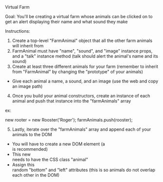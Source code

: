 Virtual Farm

Goal: You'll be creating a virtual farm whose animals can be clicked on to get an alert displaying their name and what sound they make

Instructions:

1) Create a top-level "FarmAnimal" object that all the other farm animals will inherit from
2) FarmAnimal must have "name", "sound", and "image" instance props, and a "talk" instance method (talk should alert the animal's name and its sound)
3) Create at least three different animals for your farm (remember to inherit from "FarmAnimal" by changing the "prototype" of your animals)

  - Give each animal a name, a sound, and an image (use the web and copy an image path)

4) Once you build your animal constructors, create an instance of each animal and push that instance into the "farmAnimals" array

  ex:

  new rooter = new Rooster('Roger');
  farmAnimals.push(rooster);

5) Lastly, iterate over the "farmAnimals" array and append each of your animals to the DOM
  - You will have to create a new DOM element (a <div> is recommended)
  - This new <div> needs to have the CSS class "animal"
  - Assign this <div> random "bottom" and "left" attributes (this is so animals do not overlap each other in the DOM)
